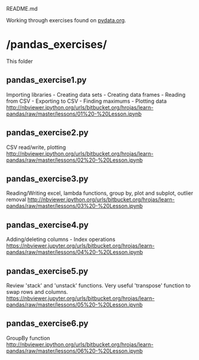 README.md

Working through exercises found on [pydata.org](https://pandas.pydata.org/pandas-docs/stable/tutorials.html).

# /pandas_exercises/
This folder

## pandas_exercise1.py
Importing libraries - Creating data sets - Creating data frames - Reading from CSV - Exporting to CSV - Finding maximums - Plotting data
http://nbviewer.ipython.org/urls/bitbucket.org/hrojas/learn-pandas/raw/master/lessons/01%20-%20Lesson.ipynb

## pandas_exercise2.py
CSV read/write, plotting
http://nbviewer.ipython.org/urls/bitbucket.org/hrojas/learn-pandas/raw/master/lessons/02%20-%20Lesson.ipynb

## pandas_exercise3.py
Reading/Writing excel, lambda functions, group by, plot and subplot, outlier removal
http://nbviewer.ipython.org/urls/bitbucket.org/hrojas/learn-pandas/raw/master/lessons/03%20-%20Lesson.ipynb

## pandas_exercise4.py
Adding/deleting columns - Index operations
https://nbviewer.jupyter.org/urls/bitbucket.org/hrojas/learn-pandas/raw/master/lessons/04%20-%20Lesson.ipynb

## pandas_exercise5.py
Review 'stack' and 'unstack' functions. Very useful 'transpose' function to swap rows and columns.
https://nbviewer.jupyter.org/urls/bitbucket.org/hrojas/learn-pandas/raw/master/lessons/05%20-%20Lesson.ipynb

## pandas_exercise6.py
GroupBy function
http://nbviewer.ipython.org/urls/bitbucket.org/hrojas/learn-pandas/raw/master/lessons/06%20-%20Lesson.ipynb
